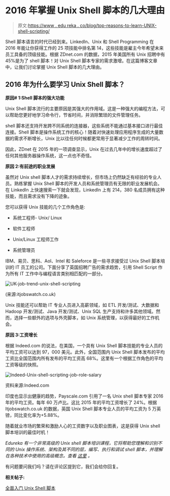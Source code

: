 # 2016 年掌握 Unix Shell 脚本的几大理由

> 原文:[https://www . edu reka . co/blog/top-reasons-to-learn-UNIX-shell-scripting/](https://www.edureka.co/blog/top-reasons-to-learn-unix-shell-scripting/)

Shell 脚本语言的时代已经到来。LinkedIn、Unix 和 Shell Programming 在 2016 年能让你获得工作的 25 项技能中排名第 14，这些技能是雇主今年希望未来员工具备的顶级技能。根据 ZDnet.com 的数据，2015 年美国所有 Unix 招聘中有 45%是为了 shell 脚本！对 Unix Shell 脚本专家的需求激增。在这篇博客文章中，让我们讨论掌握 Unix Shell 脚本的几大理由。

## 2016 年为什么要学习 Unix Shell 脚本？

**原因# 1:Shell 脚本的强大功能**

Unix Shell 脚本流行的主要原因是其强大的作用域。这是一种强大的编程方法，可以帮助您更好地学习命令行，节省时间，并消除繁琐的文件管理任务。

shell 脚本还支持开发跨不同系统的连接器，这些系统不能通过基本接口进行最佳连接。Shell 脚本是操作系统工作的核心！随着对快速处理应用程序生成的大量数据的需求不断增长，Unix 比以往任何时候都更常用于显著减少工作的周转时间。

因此，ZDnet 在 2015 年的一项调查显示，Unix 在过去几年中的增长速度超过了任何其他服务器操作系统，这一点也不奇怪。

**原因 2:有前途的职业发展**

虽然对 Unix shell 脚本人才的需求持续增长，但市场上仍然缺乏有经验的专业人员。熟练掌握 Unix Shell 脚本的开发人员和系统管理员有无限的职业发展机会。在 LinkedIn 上快速搜索一下就会发现，LinkedIn 上有 214，380 名成员拥有这种技能，而且需求没有下降的迹象。

您可以获得 Unix 技能的几个工作角色是:

*   系统工程师- Unix/ Linux
*   软件工程师

*   Unix/Linux 工程师工作

*   系统管理员

IBM、易贝、思科、Aol、Intel 和 Saleforce 是一些寻求接受过 Unix Shell 脚本培训的 IT 员工的公司。下面分享了英国招聘广告的需求趋势，引用 Shell Script 作为所有 IT 工作中与编程语言类别相匹配的一部分。

![UK-job-trend-unix-shell-scripting](../Images/d1dd1243bb43abda10dd2d1ef7f8c9f2.png)

(来源:itjobswatch.co.uk)

Unix 技能还可以帮助 IT 专业人员进入高薪领域，如 ETL 开发/测试、大数据和 Hadoop 开发/测试、Java 开发/测试、Unix SQL 生产支持和许多其他领域。然而，选择一些额外的选项与外壳脚本，如 Unix 系统管理，以获得最好的工作机会。

**原因 3:工资增长**

根据 Indeed.com 的说法，在美国，一个具有 Unix Shell 脚本技能的专业人员的平均工资可以达到 97，000 美元。此外，全国范围内 Unix Shell 脚本发布的平均工资比全国范围内所有发布的平均工资高 68%。这里有一个根据工作角色的平均工资等级的快照。

![Indeed-Unix-shell-scripting-job-role-salary](../Images/4eaec60ed278c7019745e4853cff72f5.png)

资料来源:Indeed.com

印度也显示出健康的趋势，Payscale.com 引用了一名 Unix shell 脚本专家 2016 年的平均工资。每年 60 万卢比。这比 2015 年的平均工资增长了 24%。根据 Itjobswatch.co.uk 的数据，英国 Unix Shell 脚本专业人员的平均工资为 5 万英镑，同比变化率为+5.88%。

随着就业市场的繁荣和激励人心的工资数字以及职业图表，这是获得 Unix shell 脚本培训的最佳时机！

*Edureka 有一个非常高级的 Unix shell 脚本培训课程，它将帮助您理解和识别不同的 Unix 操作系统、架构及其不同的层，编写、执行和调试 shell 脚本，并理解在各种技术中使用的高级概念。查看 [这里](https://www.edureka.co/unix) 。*

有问题要问我们吗？请在评论区提到它，我们会给你回复。

**相关帖子:**

[全面入门 Unix Shell 脚本](https://www.edureka.co/unix)